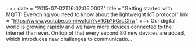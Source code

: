 +++
date = "2015-07-02T16:02:06.000Z"
title = "Getting started with MQTT: Everything you need to know about the lightweight IoT protocol"
link = "https://www.youtube.com/watch?v=1GbYkCrbChw"
+++
Our digital world is growing rapidly and we have more devices connected to the internet than ever. On top of that every second 80 new devices are added, which introduces new challenges to communicatio…